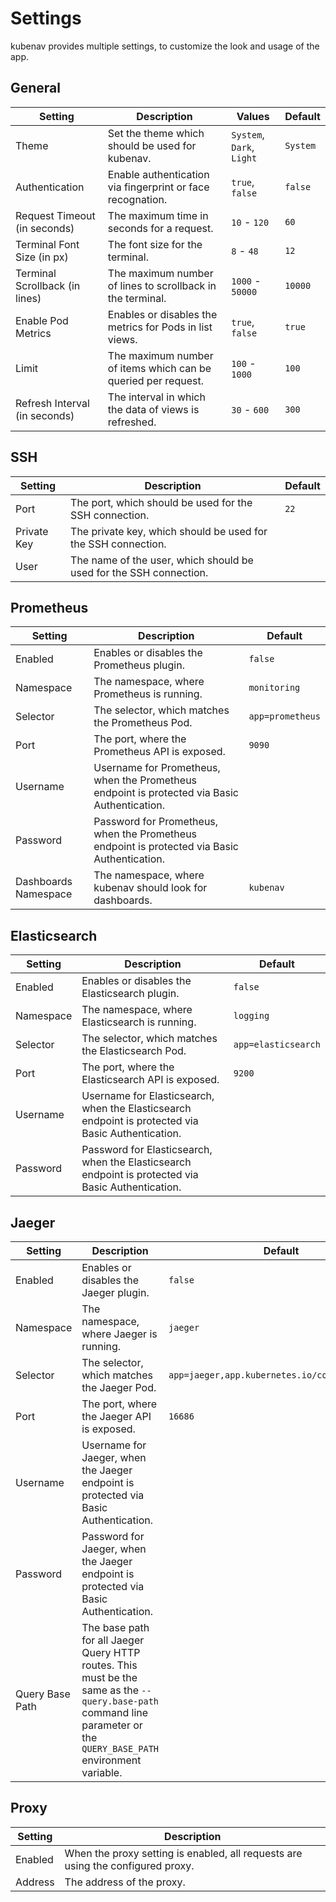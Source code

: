 # Settings

kubenav provides multiple settings, to customize the look and usage of the app.

## General

| Setting | Description | Values | Default |
| ------- | ----------- | ------ | ------- |
| Theme | Set the theme which should be used for kubenav. | `System`, `Dark`, `Light` | `System` |
| Authentication | Enable authentication via fingerprint or face recognation. | `true`, `false` | `false` |
| Request Timeout (in seconds) | The maximum time in seconds for a request. | `10` - `120` | `60` |
| Terminal Font Size (in px) | The font size for the terminal. | `8` - `48` | `12` |
| Terminal Scrollback (in lines) | The maximum number of lines to scrollback in the terminal. | `1000` - `50000` | `10000` |
| Enable Pod Metrics | Enables or disables the metrics for Pods in list views. | `true`, `false` | `true` |
| Limit | The maximum number of items which can be queried per request. | `100` - `1000` | `100`  |
| Refresh Interval (in seconds) | The interval in which the data of views is refreshed. | `30` - `600` | `300` |

## SSH

| Setting | Description | Default |
| ------- | ----------- | ------- |
| Port | The port, which should be used for the SSH connection. | `22` |
| Private Key | The private key, which should be used for the SSH connection. | |
| User | The name of the user, which should be used for the SSH connection. | |

## Prometheus

| Setting | Description | Default |
| ------- | ----------- | ------- |
| Enabled | Enables or disables the Prometheus plugin. | `false` |
| Namespace | The namespace, where Prometheus is running. | `monitoring` |
| Selector | The selector, which matches the Prometheus Pod. | `app=prometheus` |
| Port | The port, where the Prometheus API is exposed. | `9090` |
| Username | Username for Prometheus, when the Prometheus endpoint is protected via Basic Authentication. | |
| Password | Password for Prometheus, when the Prometheus endpoint is protected via Basic Authentication. | |
| Dashboards Namespace | The namespace, where kubenav should look for dashboards. | `kubenav` |

## Elasticsearch

| Setting | Description | Default |
| ------- | ----------- | ------- |
| Enabled | Enables or disables the Elasticsearch plugin. | `false` |
| Namespace | The namespace, where Elasticsearch is running. | `logging` |
| Selector | The selector, which matches the Elasticsearch Pod. | `app=elasticsearch` |
| Port | The port, where the Elasticsearch API is exposed. | `9200` |
| Username | Username for Elasticsearch, when the Elasticsearch endpoint is protected via Basic Authentication. | |
| Password | Password for Elasticsearch, when the Elasticsearch endpoint is protected via Basic Authentication. | |

## Jaeger

| Setting | Description | Default |
| ------- | ----------- | ------- |
| Enabled | Enables or disables the Jaeger plugin. | `false` |
| Namespace | The namespace, where Jaeger is running. | `jaeger` |
| Selector | The selector, which matches the Jaeger Pod. | `app=jaeger,app.kubernetes.io/component=query` |
| Port | The port, where the Jaeger API is exposed. | `16686` |
| Username | Username for Jaeger, when the Jaeger endpoint is protected via Basic Authentication. | |
| Password | Password for Jaeger, when the Jaeger endpoint is protected via Basic Authentication. | |
| Query Base Path | The base path for all Jaeger Query HTTP routes. This must be the same as the `--query.base-path` command line parameter or the `QUERY_BASE_PATH` environment variable. | |

## Proxy

| Setting | Description |
| ------- | ----------- |
| Enabled | When the proxy setting is enabled, all requests are using the configured proxy. |
| Address | The address of the proxy. |
